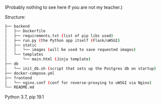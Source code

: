 (Probably nothing to see here if you are not my teacher.)

Structure:
```bash
├── backend
│   ├── Dockerfile
│   ├── requirements.txt (list of pip libs used)
│   ├── run.py (the Python app itself (Flask/uWSGI)
│   ├── static
│   │   └── images (will be used to save requested images)
│   └── templates
│       └── main.html (Jinja template)
├── db
│   └── init_db.sh (script that sets up the Postgres db on startup)
├── docker-compose.yml
├── frontend
│   └── nginx.conf (conf for reverse-proxying to uWSGI via Nginx)
└── README.md
```

Python 3.7, pip 19.1
